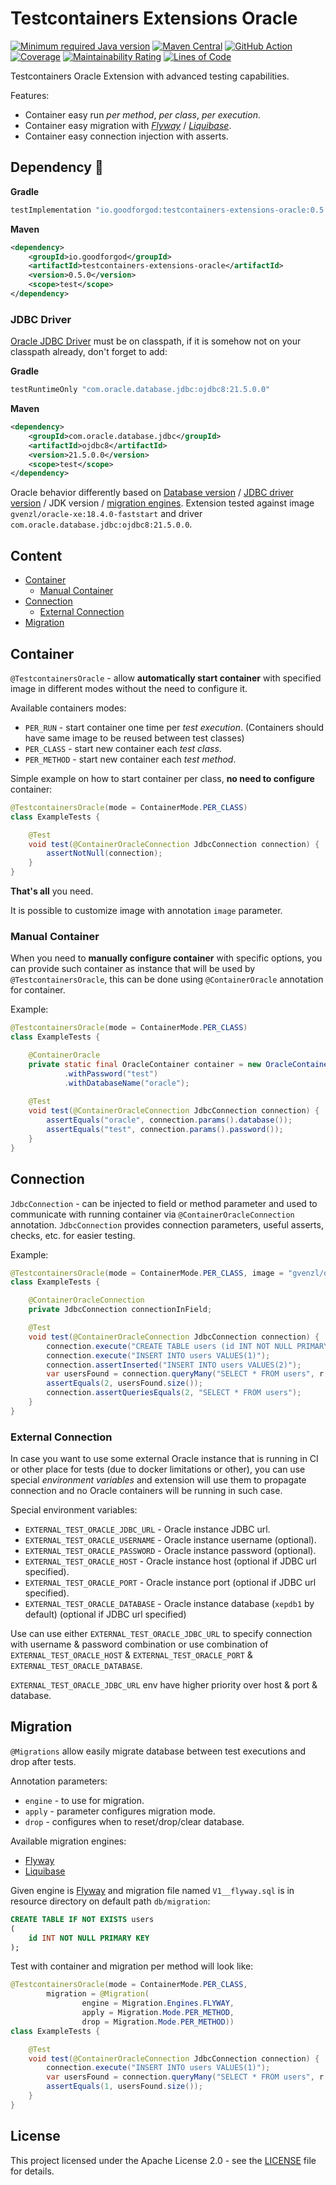 # Testcontainers Extensions Oracle

[![Minimum required Java version](https://img.shields.io/badge/Java-11%2B-blue?logo=openjdk)](https://openjdk.org/projects/jdk/11/)
[![Maven Central](https://maven-badges.herokuapp.com/maven-central/io.goodforgod/testcontainers-extensions-oracle/badge.svg)](https://maven-badges.herokuapp.com/maven-central/io.goodforgod/testcontainers-extensions-oracle)
[![GitHub Action](https://github.com/goodforgod/testcontainers-extensions/workflows/Release/badge.svg)](https://github.com/GoodforGod/testcontainers-extensions/actions?query=workflow%3A%22Java+CI%22)
[![Coverage](https://sonarcloud.io/api/project_badges/measure?project=GoodforGod_testcontainers-extensions&metric=coverage)](https://sonarcloud.io/dashboard?id=GoodforGod_testcontainers-extensions)
[![Maintainability Rating](https://sonarcloud.io/api/project_badges/measure?project=GoodforGod_testcontainers-extensions&metric=sqale_rating)](https://sonarcloud.io/dashboard?id=GoodforGod_testcontainers-extensions)
[![Lines of Code](https://sonarcloud.io/api/project_badges/measure?project=GoodforGod_testcontainers-extensions&metric=ncloc)](https://sonarcloud.io/dashboard?id=GoodforGod_testcontainers-extensions)

Testcontainers Oracle Extension with advanced testing capabilities.

Features:
- Container easy run *per method*, *per class*, *per execution*.
- Container easy migration with *[Flyway](https://documentation.red-gate.com/fd/oracle-184127602.html)* / *[Liquibase](https://www.liquibase.com/databases/oracle-database)*.
- Container easy connection injection with asserts.

## Dependency :rocket:

**Gradle**
```groovy
testImplementation "io.goodforgod:testcontainers-extensions-oracle:0.5.0"
```

**Maven**
```xml
<dependency>
    <groupId>io.goodforgod</groupId>
    <artifactId>testcontainers-extensions-oracle</artifactId>
    <version>0.5.0</version>
    <scope>test</scope>
</dependency>
```

### JDBC Driver
[Oracle JDBC Driver](https://mvnrepository.com/artifact/com.oracle.database.jdbc/ojdbc8) must be on classpath, if it is somehow not on your classpath already,
don't forget to add:

**Gradle**
```groovy
testRuntimeOnly "com.oracle.database.jdbc:ojdbc8:21.5.0.0"
```

**Maven**
```xml
<dependency>
    <groupId>com.oracle.database.jdbc</groupId>
    <artifactId>ojdbc8</artifactId>
    <version>21.5.0.0</version>
    <scope>test</scope>
</dependency>
```

Oracle behavior differently based on [Database version](https://hub.docker.com/r/gvenzl/oracle-xe) / [JDBC driver version](https://www.oracle.com/database/technologies/faq-jdbc.html) / JDK version / [migration engines](#migration).
Extension tested against image `gvenzl/oracle-xe:18.4.0-faststart` and driver `com.oracle.database.jdbc:ojdbc8:21.5.0.0`.

## Content
- [Container](#container)
  - [Manual Container](#manual-container)
- [Connection](#connection)
  - [External Connection](#external-connection)
- [Migration](#migration)

## Container

`@TestcontainersOracle` - allow **automatically start container** with specified image in different modes without the need to configure it.

Available containers modes:
- `PER_RUN` - start container one time per *test execution*. (Containers should have same image to be reused between test classes)
- `PER_CLASS` - start new container each *test class*.
- `PER_METHOD` - start new container each *test method*.

Simple example on how to start container per class, **no need to configure** container:
```java
@TestcontainersOracle(mode = ContainerMode.PER_CLASS)
class ExampleTests {

    @Test
    void test(@ContainerOracleConnection JdbcConnection connection) {
        assertNotNull(connection);
    }
}
```

**That's all** you need.

It is possible to customize image with annotation `image` parameter.

### Manual Container

When you need to **manually configure container** with specific options, you can provide such container as instance that will be used by `@TestcontainersOracle`,
this can be done using `@ContainerOracle` annotation for container.

Example:
```java
@TestcontainersOracle(mode = ContainerMode.PER_CLASS)
class ExampleTests {

    @ContainerOracle
    private static final OracleContainer container = new OracleContainer(dockerImage)
            .withPassword("test")
            .withDatabaseName("oracle");
    
    @Test
    void test(@ContainerOracleConnection JdbcConnection connection) {
        assertEquals("oracle", connection.params().database());
        assertEquals("test", connection.params().password());
    }
}
```

## Connection

`JdbcConnection` - can be injected to field or method parameter and used to communicate with running container via `@ContainerOracleConnection` annotation.
`JdbcConnection` provides connection parameters, useful asserts, checks, etc. for easier testing.

Example:
```java
@TestcontainersOracle(mode = ContainerMode.PER_CLASS, image = "gvenzl/oracle-xe:18.4.0-faststart")
class ExampleTests {

    @ContainerOracleConnection
    private JdbcConnection connectionInField;

    @Test
    void test(@ContainerOracleConnection JdbcConnection connection) {
        connection.execute("CREATE TABLE users (id INT NOT NULL PRIMARY KEY)");
        connection.execute("INSERT INTO users VALUES(1)");
        connection.assertInserted("INSERT INTO users VALUES(2)");
        var usersFound = connection.queryMany("SELECT * FROM users", r -> r.getInt(1));
        assertEquals(2, usersFound.size());
        connection.assertQueriesEquals(2, "SELECT * FROM users");
    }
}
```

### External Connection

In case you want to use some external Oracle instance that is running in CI or other place for tests (due to docker limitations or other), 
you can use special *environment variables* and extension will use them to propagate connection and no Oracle containers will be running in such case.

Special environment variables:
- `EXTERNAL_TEST_ORACLE_JDBC_URL` - Oracle instance JDBC url.
- `EXTERNAL_TEST_ORACLE_USERNAME` - Oracle instance username (optional).
- `EXTERNAL_TEST_ORACLE_PASSWORD` - Oracle instance password (optional).
- `EXTERNAL_TEST_ORACLE_HOST` - Oracle instance host (optional if JDBC url specified).
- `EXTERNAL_TEST_ORACLE_PORT` - Oracle instance port (optional if JDBC url specified).
- `EXTERNAL_TEST_ORACLE_DATABASE` - Oracle instance database (`xepdb1` by default) (optional if JDBC url specified)

Use can use either `EXTERNAL_TEST_ORACLE_JDBC_URL` to specify connection with username & password combination
or use combination of `EXTERNAL_TEST_ORACLE_HOST` & `EXTERNAL_TEST_ORACLE_PORT` & `EXTERNAL_TEST_ORACLE_DATABASE`.

`EXTERNAL_TEST_ORACLE_JDBC_URL` env have higher priority over host & port & database.

## Migration

`@Migrations` allow easily migrate database between test executions and drop after tests.

Annotation parameters:
- `engine` - to use for migration.
- `apply` - parameter configures migration mode.
- `drop` - configures when to reset/drop/clear database.

Available migration engines:
- [Flyway](https://documentation.red-gate.com/fd/oracle-184127602.html)
- [Liquibase](https://www.liquibase.com/databases/oracle-database)

Given engine is [Flyway](https://documentation.red-gate.com/fd/oracle-184127602.html) and migration file named `V1__flyway.sql` is in resource directory on default path `db/migration`:
```sql
CREATE TABLE IF NOT EXISTS users
(
    id INT NOT NULL PRIMARY KEY
);
```

Test with container and migration per method will look like:
```java
@TestcontainersOracle(mode = ContainerMode.PER_CLASS,
        migration = @Migration(
                engine = Migration.Engines.FLYWAY,
                apply = Migration.Mode.PER_METHOD,
                drop = Migration.Mode.PER_METHOD))
class ExampleTests {

    @Test
    void test(@ContainerOracleConnection JdbcConnection connection) {
        connection.execute("INSERT INTO users VALUES(1)");
        var usersFound = connection.queryMany("SELECT * FROM users", r -> r.getInt(1));
        assertEquals(1, usersFound.size());
    }
}
```

## License

This project licensed under the Apache License 2.0 - see the [LICENSE](../LICENSE) file for details.
